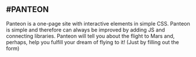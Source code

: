 #PANTEON
--------

Panteon is a one-page site with interactive elements in simple CSS. Panteon is simple and therefore can always be improved by adding JS and connecting libraries. Panteon will tell you about the flight to Mars and, perhaps, help you fulfill your dream of flying to it! (Just by filling out the form)
